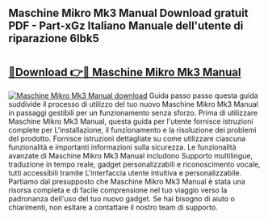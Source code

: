 ## Maschine Mikro Mk3 Manual Download gratuit PDF - Part-xGz Italiano Manuale dell'utente di riparazione 6Ibk5

# <h2><a href="http://dfaei4q.blite.top/?on=Maschine+Mikro+Mk3+Manual">🔗Download 👉🔴 Maschine Mikro Mk3 Manual</a></h2>

[![Maschine Mikro Mk3 Manual download](https://i.imgur.com/lujVjoI.png)](http://dfaei4q.blite.top/?on=Maschine+Mikro+Mk3+Manual)
Guida passo passo questa guida suddivide il processo di utilizzo del tuo nuovo Maschine Mikro Mk3 Manual in passaggi gestibili per un funzionamento senza sforzo. Prima di utilizzare Maschine Mikro Mk3 Manual, questa guida per l'utente fornisce istruzioni complete per L'installazione, il funzionamento e la risoluzione dei problemi del prodotto. Fornisce istruzioni dettagliate su come utilizzare ciascuna funzionalità e importanti informazioni sulla sicurezza. Le funzionalità avanzate di Maschine Mikro Mk3 Manual includono Supporto multilingue, traduzione in tempo reale, gadget personalizzabili e riconoscimento vocale, tutti accessibili tramite L'interfaccia utente intuitiva e personalizzabile. Partiamo dal presupposto che Maschine Mikro Mk3 Manual è stata una risorsa completa e di facile comprensione nel tuo viaggio verso la padronanza dell'uso del tuo nuovo gadget. Se hai bisogno di aiuto o chiarimenti, non esitare a contattare il nostro team di supporto.
